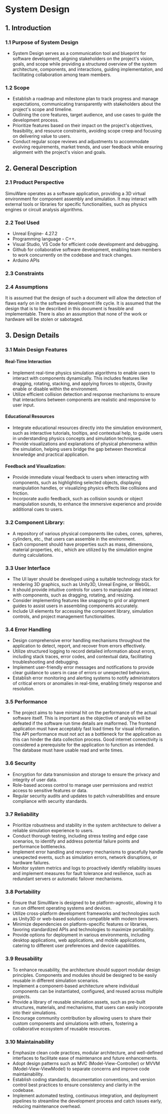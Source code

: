 # System Design
## 1. Introduction
### 1.1 Purpose of System Design
- System Design serves as a communication tool and blueprint for software development, aligning stakeholders on the project's vision, goals, and scope while providing a structured overview of the system architecture, components, and interactions, guiding implementation, and facilitating collaboration among team members.
### 1.2 Scope
- Establish a roadmap and milestone plan to track progress and manage expectations, communicating transparently with stakeholders about the project's scope and timeline.
- Outlining the core features, target audience, and use cases to guide the development process.
- Prioritize features based on their impact on the project's objectives, feasibility, and resource constraints, avoiding scope creep and focusing on delivering value to users.
- Conduct regular scope reviews and adjustments to accommodate evolving requirements, market trends, and user feedback while ensuring alignment with the project's vision and goals.
## 2. General Description
### 2.1 Product Perspective
SimuWare operates as a software application, providing a 3D virtual environment for component assembly and simulation. It may interact with external tools or libraries for specific functionalities, such as physics engines or circuit analysis algorithms.
### 2.2 Tool Used
- Unreal Engine- 4.27.2
- Programming language - C++.
- Visual Studio, VS Code for efficient code development and debugging.
- Github for collaborative software development, enabling team members to work concurrently on the codebase and track changes.
- Arduino APIs
### 2.3 Constraints


### 2.4 Assumptions
It is assumed that the design of such a document will allow the detection of flaws early on in the software development life cycle. It is assumed that the design that is to be described in this document is feasible and implementable. There is also an assumption that none of the work or hardware will be stolen or sabotaged.

## 3. Design Details
### 3.1 Main Design Features
#### Real-Time Interaction
- Implement real-time physics simulation algorithms to enable users to interact with components dynamically. This includes features like dragging, rotating, stacking, and applying forces to objects, Gravity enable or disable within the environment.
- Utilize efficient collision detection and response mechanisms to ensure that interactions between components are realistic and responsive to user input.
#### Educational Resources
- Integrate educational resources directly into the simulation environment, such as interactive tutorials, tooltips, and contextual help, to guide users in understanding physics concepts and simulation techniques.
- Provide visualizations and explanations of physical phenomena within the simulation, helping users bridge the gap between theoretical knowledge and practical application.

#### Feedback and Visualization:
- Provide immediate visual feedback to users when interacting with components, such as highlighting selected objects, displaying manipulation handles, or visualizing physics effects like collisions and friction.
- Incorporate audio feedback, such as collision sounds or object manipulation sounds, to enhance the immersive experience and provide additional cues to users.
### 3.2 Component Library:
- A repository of various physical components like cubes, cones, spheres, cylinders, etc., that users can assemble in the environment.
- Each component should have properties such as mass, dimensions, material properties, etc., which are utilized by the simulation engine during calculations.

### 3.3 User Interface
- The UI layer should be developed using a suitable technology stack for rendering 3D graphics, such as Unity3D, Unreal Engine, or WebGL.
- It should provide intuitive controls for users to manipulate and interact with components, such as dragging, rotating, and resizing.
- Consider implementing features like snapping to grid or alignment guides to assist users in assembling components accurately.
- Include UI elements for accessing the component library, simulation controls, and project management functionalities.

### 3.4 Error Handling
- Design comprehensive error handling mechanisms throughout the application to detect, report, and recover from errors effectively.
- Utilize structured logging to record detailed information about errors, including stack traces, error codes, and contextual data, facilitating troubleshooting and debugging.
- Implement user-friendly error messages and notifications to provide clear guidance to users in case of errors or unexpected behaviors.
- Establish error monitoring and alerting systems to notify administrators of critical errors or anomalies in real-time, enabling timely response and resolution.

### 3.5 Performance
- The project aims to have minimal hit on the performance of the actual software itself. This is important as the objective of analysis will be defeated if the software run time details are malformed. The frontend application must have acceptably fast load times for visual information. The API performance must not act as a bottleneck for the application as this can hinder the data collection process. Good internet connectivity is considered a prerequisite for the application to function as intended. The database must have usable read and write times.

### 3.6 Security
- Encryption for data transmission and storage to ensure the privacy and integrity of user data.
- Role-based access control to manage user permissions and restrict access to sensitive features or data.
- Regular security audits and updates to patch vulnerabilities and ensure compliance with security standards.

### 3.7 Reliability
- Prioritize robustness and stability in the system architecture to deliver a reliable simulation experience to users.
- Conduct thorough testing, including stress testing and edge case scenarios, to identify and address potential failure points and performance bottlenecks.
- Implement error handling and recovery mechanisms to gracefully handle unexpected events, such as simulation errors, network disruptions, or hardware failures.
- Monitor system metrics and logs to proactively identify reliability issues and implement measures for fault tolerance and resilience, such as redundant servers or automatic failover mechanisms.



### 3.8 Portability
- Ensure that SimuWare is designed to be platform-agnostic, allowing it to run on different operating systems and devices.
- Utilize cross-platform development frameworks and technologies such as Unity3D or web-based solutions compatible with modern browsers.
- Minimize dependencies on platform-specific features or libraries, favoring standardized APIs and technologies to maximize portability.
- Provide options for deployment in various environments, including desktop applications, web applications, and mobile applications, catering to different user preferences and device capabilities.

### 3.9 Reusability
- To enhance reusability, the architecture should support modular design principles. Components and modules should be designed to be easily reusable in different simulation scenarios.
- Implement a component-based architecture where individual components can be instantiated, configured, and reused across multiple projects.
- Provide a library of reusable simulation assets, such as pre-built structures, materials, and mechanisms, that users can easily incorporate into their simulations.
- Encourage community contribution by allowing users to share their custom components and simulations with others, fostering a collaborative ecosystem of reusable resources.
### 3.10 Maintainability
- Emphasize clean code practices, modular architecture, and well-defined interfaces to facilitate ease of maintenance and future enhancements.
- Adopt design patterns such as MVC (Model-View-Controller) or MVVM (Model-View-ViewModel) to separate concerns and improve code maintainability.
- Establish coding standards, documentation conventions, and version control best practices to ensure consistency and clarity in the codebase.
- Implement automated testing, continuous integration, and deployment pipelines to streamline the development process and catch issues early, reducing maintenance overhead.